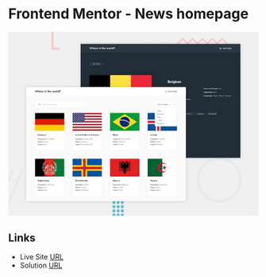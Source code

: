 # Frontend Mentor - News homepage

![Design preview for the News homepage coding challenge](./design/desktop-preview.jpg)

## Links

- Live Site [URL](world-states.netlify.app)
- Solution [URL](https://www.frontendmentor.io/solutions/world-flags-iCAOcufP_Z)
